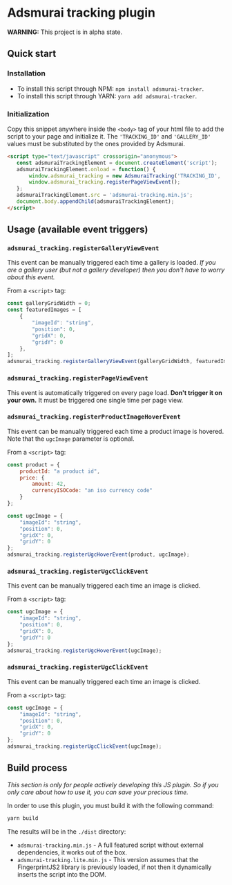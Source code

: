 # Adsmurai tracking plugin

**WARNING:** This project is in alpha state.

## Quick start

### Installation
* To install this script through NPM:
  `npm install adsmurai-tracker`.
* To install this script through YARN:
  `yarn add adsmurai-tracker`.
  
### Initialization
Copy this snippet anywhere inside the `<body>` tag of your html file to add
the script to your page and initialize it. The `'TRACKING_ID'` and
`'GALLERY_ID'` values must be substituted by the ones provided by Adsmurai.
 
 ```html
<script type="text/javascript" crossorigin="anonymous">
    const adsmuraiTrackingElement = document.createElement('script');
    adsmuraiTrackingElement.onload = function() {
        window.adsmurai_tracking = new AdsmuraiTracking('TRACKING_ID', 'GALLERY_ID');
        window.adsmurai_tracking.registerPageViewEvent();
    };
    adsmuraiTrackingElement.src = 'adsmurai-tracking.min.js';
    document.body.appendChild(adsmuraiTrackingElement);
</script>
```

## Usage (available event triggers)

### `adsmurai_tracking.registerGalleryViewEvent`
This event can be manually triggered each time a gallery is loaded. *If you are
a gallery user (but not a gallery developer) then you don't have to worry about
this event.*

From a `<script>` tag:
```js
const galleryGridWidth = 0;
const featuredImages = [
    {
        "imageId": "string",
        "position": 0,
        "gridX": 0,
        "gridY": 0
    },
];
adsmurai_tracking.registerGalleryViewEvent(galleryGridWidth, featuredImages);
```

### `adsmurai_tracking.registerPageViewEvent`
This event is automatically triggered on every page load. **Don't trigger it on
your own.** It must be triggered one single time per page view.

### `adsmurai_tracking.registerProductImageHoverEvent`
This event can be manually triggered each time a product image is hovered.
Note that the `ugcImage` parameter is optional.

From a `<script>` tag:
```js
const product = {
    productId: "a product id", 
    price: {
        amount: 42,
        currencyISOCode: "an iso currency code"
    }
};

const ugcImage = {
    "imageId": "string",
    "position": 0,
    "gridX": 0,
    "gridY": 0
};
adsmurai_tracking.registerUgcHoverEvent(product, ugcImage);
```


### `adsmurai_tracking.registerUgcClickEvent`
This event can be manually triggered each time an image is clicked.

From a `<script>` tag:
```js
const ugcImage = {
    "imageId": "string",
    "position": 0,
    "gridX": 0,
    "gridY": 0
};
adsmurai_tracking.registerUgcHoverEvent(ugcImage);
```


### `adsmurai_tracking.registerUgcClickEvent`
This event can be manually triggered each time an image is clicked.

From a `<script>` tag:
```js
const ugcImage = {
    "imageId": "string",
    "position": 0,
    "gridX": 0,
    "gridY": 0
};
adsmurai_tracking.registerUgcClickEvent(ugcImage);
```

## Build process
*This section is only for people actively developing this JS plugin. So if you
only care about how to use it, you can save your precious time.*

In order to use this plugin, you must build it with the following command:
```bash
yarn build
```

The results will be in the `./dist` directory:
  * `adsmurai-tracking.min.js` - A full featured script without external
    dependencies, it works out of the box.
  * `adsmurai-tracking.lite.min.js` - This version assumes that the
     FingerprintJS2 library is previously loaded, if not then it dynamically
     inserts the script into the DOM.
